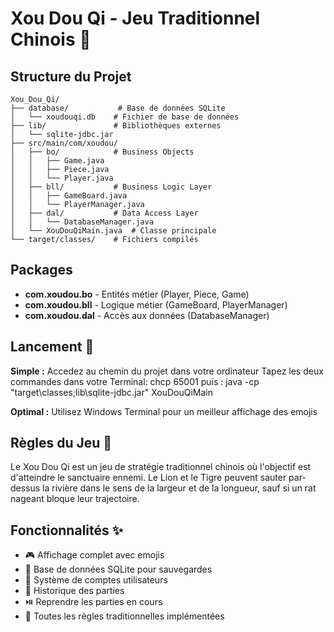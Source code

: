 # Xou Dou Qi - Jeu Traditionnel Chinois 🐉

## Structure du Projet

```
Xou_Dou_Qi/
├── database/           # Base de données SQLite
│   └── xoudouqi.db    # Fichier de base de données
├── lib/               # Bibliothèques externes
│   └── sqlite-jdbc.jar
├── src/main/com/xoudou/
│   ├── bo/            # Business Objects
│   │   ├── Game.java
│   │   ├── Piece.java
│   │   └── Player.java
│   ├── bll/           # Business Logic Layer
│   │   ├── GameBoard.java
│   │   └── PlayerManager.java
│   ├── dal/           # Data Access Layer
│   │   └── DatabaseManager.java
│   └── XouDouQiMain.java  # Classe principale
└── target/classes/    # Fichiers compilés
```

## Packages

- **com.xoudou.bo** - Entités métier (Player, Piece, Game)
- **com.xoudou.bll** - Logique métier (GameBoard, PlayerManager)  
- **com.xoudou.dal** - Accès aux données (DatabaseManager)

## Lancement 🚀

**Simple :** Accedez au chemin du projet dans votre ordinateur 
Tapez les deux commandes dans votre Terminal: chcp 65001
puis : java -cp "target\classes;lib\sqlite-jdbc.jar" XouDouQiMain

**Optimal :** Utilisez Windows Terminal pour un meilleur affichage des emojis

## Règles du Jeu 🎯

Le Xou Dou Qi est un jeu de stratégie traditionnel chinois où l'objectif est d'atteindre le sanctuaire ennemi. Le Lion et le Tigre peuvent sauter par-dessus la rivière dans le sens de la largeur et de la longueur, sauf si un rat nageant bloque leur trajectoire.

## Fonctionnalités ✨

- 🎮 Affichage complet avec emojis
- 💾 Base de données SQLite pour sauvegardes
- 👤 Système de comptes utilisateurs
- 📜 Historique des parties
- ⏯️ Reprendre les parties en cours
- 🎯 Toutes les règles traditionnelles implémentées
